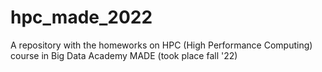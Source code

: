 # hpc_made_2022
A repository with the homeworks on HPC (High Performance Computing) course in Big Data Academy MADE (took place fall '22)
